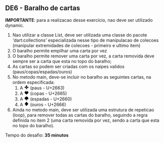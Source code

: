 ## DE6 - Baralho de cartas

**IMPORTANTE**: para a realizacao desse exercicio, nao deve ser utilizado dynamic.

1. Nao utilizar a classe List, deve ser utilizada uma classe do pacote 'dart:collections' especializada nesse tipo de
   manipulacao de colecoes (manipular extremidades de colecoes - primeiro e ultimo item)
2. O baralho permite empilhar uma carta por vez
3. O baralho permite remover uma carta por vez, a carta removida deve sempre ser a carta que esta no topo do baralho;
4. As cartas so podem ser criadas com os naipes validos (paus/copas/espadas/ouros)
5. No metodo main, deve-se incluir no baralho as seguintes cartas, na ordem especificada:
    1. A <img alt="♧" height="15" src="https://github.com/LinceTech/dart-workshops/blob/main/dart-desafio-2/de_6/clubs.png?raw=true" width="15"/> (paus - U+2663)
    2. A <img alt="♡" height="15" src="https://github.com/LinceTech/dart-workshops/blob/main/dart-desafio-2/de_6/hearts.png?raw=true" width="15"/> (copas - U+2665)
    3. A <img alt="♤" height="15" src="https://github.com/LinceTech/dart-workshops/blob/main/dart-desafio-2/de_6/spades.png?raw=true" width="15"/> (espadas - U+2660)
    4. A <img alt="♢" height="15" src="https://github.com/LinceTech/dart-workshops/blob/main/dart-desafio-2/de_6/diamonds.png?raw=true" width="15"/> (ouros - U+2666)
6. Ainda no metodo main, deve ser utilizada uma estrutura de repeticao (loop), para remover todas as cartas do baralho,
   seguindo a regra definida no item 2 (uma carta removida por vez, sendo a carta que esta no topo do baralho).

Tempo do desafio: __35 minutos__